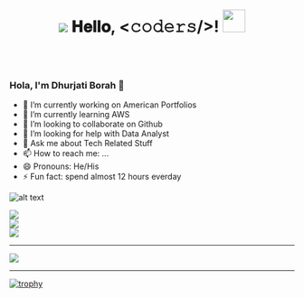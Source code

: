 <h1 align="center">
  <img src="https://www.pinterest.com/pin/87890630203325238/">
  𝐇𝐞𝐥𝐥𝐨, &lt;𝚌𝚘𝚍𝚎𝚛𝚜/&gt;!
  <img src="GIF/Hi.gif" width="40px" />
</h1>

<br/>
<br/>


### Hola, I'm Dhurjati Borah 👋

- 🔭 I’m currently working on American Portfolios
- 🌱 I’m currently learning AWS 
- 👯 I’m looking to collaborate on Github
- 🤔 I’m looking for help with Data Analyst 
- 💬 Ask me about Tech Related Stuff
- 📫 How to reach me: ...
- 😄 Pronouns: He/His
- ⚡ Fun fact: spend almost 12 hours everday

![alt text](https://images.credly.com/size/120x120/images/d41de2b7-cbc2-47ec-bcf1-ebecbe83872f/GCC_badge_DA_1000x1000.png>)

![](https://github-readme-stats.vercel.app/api?username=iamdhurjati&theme=dark&hide_border=false&include_all_commits=false&count_private=false)<br/>
![](https://github-readme-streak-stats.herokuapp.com/?user=iamdhurjati&theme=dark&hide_border=false)<br/>
![](https://github-readme-stats.vercel.app/api/top-langs/?username=iamdhurjati&theme=dark&hide_border=false&include_all_commits=false&count_private=false&layout=compact)

---
[![](https://visitcount.itsvg.in/api?id=iamdhurjati&icon=0&color=0)](https://visitcount.itsvg.in)

---

[![trophy](https://github-profile-trophy.vercel.app/?username=iamdhurjati&theme=gruvbox)](https://github.com/ryo-ma/github-profile-trophy)
